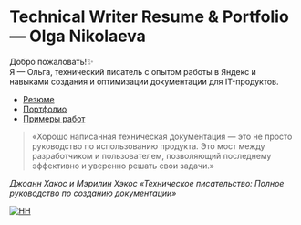 # Technical Writer Resume & Portfolio — Olga Nikolaeva 

Добро пожаловать!✨  
Я — Ольга, технический писатель с опытом работы в Яндекс и навыками создания и оптимизации документации для IT-продуктов.

- [Резюме](resume.md)
- [Портфолио](docs/portfolio.md)
- [Примеры работ](docs/writing-samples/)

> «Хорошо написанная техническая документация — это не просто руководство по использованию продукта. Это мост между разработчиком и пользователем, позволяющий последнему эффективно и уверенно решать свои задачи.»

_Джоанн Хакос и Мэрилин Хэкос «Техническое писательство: Полное руководство по созданию документации»_

[![HH](https://hhcdn.ru/icms/10132131.svg)](https://hh.ru/resume/869f25e8ff0b6e9a810039ed1f4f6435305a45?from=share_ios)
